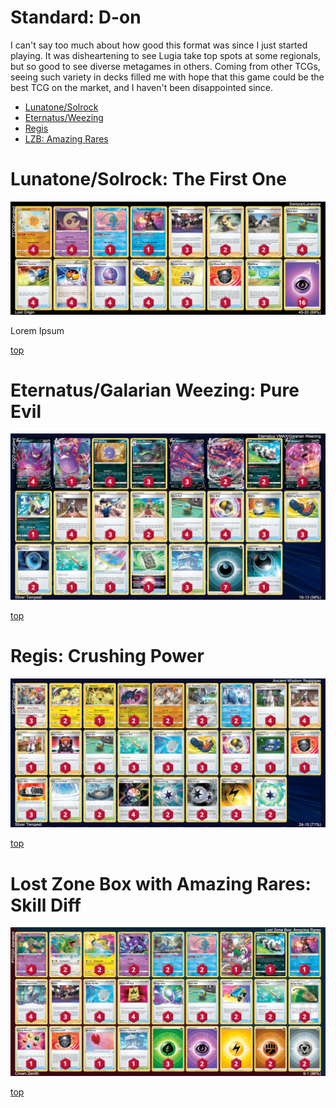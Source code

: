 # Standard: D-on

I can't say too much about how good this format was since I just started playing. It was disheartening to see Lugia take top spots at some regionals, but so good to see diverse metagames in others. Coming from other TCGs, seeing such variety in decks filled me with hope that this game could be the best TCG on the market, and I haven't been disappointed since.

* [Lunatone/Solrock](#lunatonesolrock-the-first-one)
* [Eternatus/Weezing](#eternatusgalarian-weezing-pure-evil)
* [Regis](#regis-crushing-power)
* [LZB: Amazing Rares](#lost-zone-box-with-amazing-rares-skill-diff)

# Lunatone/Solrock: The First One

![decklist](../!Images/Standard/1SWSH-LOR/Lunatone-Solrock.png)

Lorem Ipsum

[top](#standard-don)

# Eternatus/Galarian Weezing: Pure Evil

![decklist](../!Images/Standard/2SWSH-SIT/Eternatus-Weezing.png)

[top](#standard-don)

# Regis: Crushing Power

![decklist](../!Images/Standard/2SWSH-SIT/Regis.png)

[top](#standard-don)

# Lost Zone Box with Amazing Rares: Skill Diff

![decklist](../!Images/Standard/3SWSH-CRZ/Lost%20Zone%20Amazing%20Rares.PNG)

[top](#standard-don)

